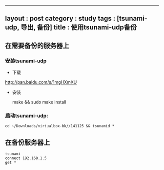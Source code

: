 
---
layout : post
category : study
tags : [tsunami-udp, 导出, 备份]
title : 使用tsunami-udp备份
---

## 在需要备份的服务器上<a id="orgheadline18"></a>

### 安装tsunami-udp<a id="orgheadline16"></a>

-   下载

<http://pan.baidu.com/s/1mgHXmXU>

-   安装

    make && sudo make install

### 启动tsunami-udp:<a id="orgheadline17"></a>

    cd ~/Downloads/virtualbox-bk//141125 && tsunamid *

## 在备份服务器上<a id="orgheadline19"></a>

    tsunami
    connect 192.168.1.5
    get *
